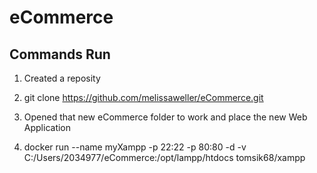 # eCommerce

## Commands Run
1. Created a reposity

2. git clone https://github.com/melissaweller/eCommerce.git

3. Opened that new eCommerce folder to work and place the new Web Application

4. docker run --name myXampp -p 22:22 -p 80:80 -d -v C:/Users/2034977/eCommerce:/opt/lampp/htdocs tomsik68/xampp
